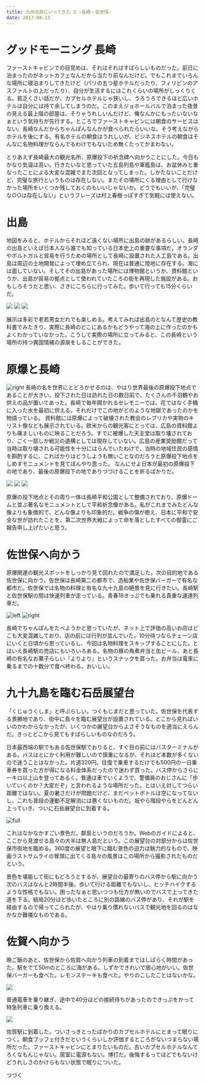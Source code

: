 ```yaml
---
title: 九州北部にいってきた 3 -長崎・佐世保-
date: 2017-08-13
---
```


# グッドモーニング 長崎

ファーストキャビンでの目覚めは、それはそれはすばらしいものだった。前日に泊まったのがネットカフェなんだから当たり前なんだけど。でもこれまでいろんな場所に寝泊まりしてきたけど（パリの五つ星ホテルだったり、フィリピンのアスファルトの上だったり）、自分が生活するにはこれくらいの場所がしっくりくる。貧乏くさい話だが、カプセルホテルじゃ狭いし、うろうろできるほど広いホテルは自分には持て余してしまうのだ。このまえジョホールバルで泊まった夜景の見える最上階の部屋は、そりゃうれしいんだけど、俺なんかにもったいないなぁという気持ちが先行する。ところでファーストキャビンには朝食のサービスはない。長崎なんだからちゃんぽんなんかが食べられたらいいな、そう考えながらホテルを後にする。有名ホテルの朝食はうれしいが、ビジネスホテルの朝食はそんなに名物料理がならんでるわけでもないため無くたってかまわない。

とりあえず長崎最大の観光名所、原爆投下の祈念碑へ向かうことにした。今日もかなり気温は高い。行きたいなと思っていた五島列島や軍艦島は、お盆休みと重なったことによる大変な混雑でまた次回となってしまった。しかたないことだけど、完璧な旅行というものは存在しない。またその場所にくる理由として行けなかった場所をいくつか残しておくのもいいじゃないか。どうでもいいが、「完璧な○○は存在しない」というフレーズは村上春樹っぽすぎて気軽には使えない。


# 出島
地図をみると、ホテルからそれほど遠くない場所に出島の跡があるらしい。長崎の出島といえば日本人なら誰でも知っている日本史上の重要な事項だ。オランダやポルトガルと貿易を行うための場所として長崎に設置された人工島である。出島は周辺の土地開発によって埋め立てられ、現在は普通に陸地に存在する。海には面していない。そしてその出島があった場所には博物館というか、資料館というか、出島が貿易の拠点として使われていたころの街を再現した施設がある。おもしろそうだと思い、さきにこちらに行ってみた。歩いて行っても15分くらいだ。

![](https://farm5.staticflickr.com/4399/35756689253_7205de462f_h.jpg)
![](https://farm5.staticflickr.com/4435/36169405410_d09bb640c8_h.jpg)
![](https://farm5.staticflickr.com/4357/35756690243_92a41d40fa_h.jpg)

展示は多彩で老若男女だれでも楽しめる。考えてみれば出島のとなんて歴史の教科書でみたきり、実際に長崎のどこにあるかもどうやって海の上に作ったのかもよくわかっていなかった。こうして実際の場所に立ってみると、この長崎という場所の持つ異国情緒の源泉をしることができた。


# 原爆と長崎
![right](https://farm5.staticflickr.com/4442/36397689222_d3cf838c3d_b.jpg)
長崎の名を世界にとどろかせるのは、やはり世界最後の原爆投下地点であることが大きい。投下された日は訪れた日の数日前で、たくさんの千羽鶴やお供えの品が置いてあった。長崎で毎年開かれるセレモニーでは、花ではなく手桶に入った水を最初に供える。それだけでこの地がどのような地獄であったのかを物語っている。
資料館には原爆によって破壊された教会のレプリカや実物のキリスト像なども展示されている。欧米からの観光客にとっては、広島の資料館よりも痛ましいものに映ることだろう。すでに被爆した天主堂は取り壊されており、ごく一部しか戦災の遺構としては現存していない。広島の産業奨励館だって当時は取り壊される可能性を十分にはらんでいたわけで、当時の地域住民の感情を斟酌するに、こればかりはどうしようも無いことなのだろうと原爆投下地点をしめすモニュメントを見てぼんやり思った。
なんにせよ日本が最初の原爆投下の地であり、最後の原爆投下の地でありつづけることを祈るばかりだ。

![](https://farm5.staticflickr.com/4393/36427902311_66a630d22c_h.jpg)
![](https://farm5.staticflickr.com/4412/36427906801_faa422f48a_h.jpg)
![](https://farm5.staticflickr.com/4426/36169421160_5b22deb5ce_h.jpg)

原爆の投下地点とその周り一体は長崎平和公園として整備されており、原爆ドームと並ぶ著名なモニュメントとして平和祈念像がある。私がこれまでみたどんな像よりも象徴的で、どんな像よりも印象的だ。戦争の傷が癒え、日本に平和で安全な世が訪れたことを、第二次世界大戦によって命を落としたすべての御霊にご報告申し上げたいと思う。

# 佐世保へ向かう
原爆関連の観光スポットをしっかり見て回れたので満足した。次の目的地である佐世保に向かう。佐世保は長崎第二の都市で、造船業や佐世保バーガーで有名な都市だ。佐世保では名物の料理と有名な九十九島の絶景を見に行きたい。長崎駅と佐世保駅の間は快速列車が走っている。青春18きっぷでも乗れる貴重な速達列車だ。

![left](https://farm5.staticflickr.com/4370/36169432080_feb314cd46_b.jpg)
![right](https://farm5.staticflickr.com/4338/36427914611_109baa1204_b.jpg)

長崎でちゃんぽんをたべようかと思っていたが、ネット上で評価の高いお店はどこも大変混雑しており、店の前には行列が並んでいた。10分待つならチェーン店にいくと日頃から思っているし、今回は名物料理をスキップすることにした。とはいえ長崎駅の売店にもいろいろある。名物の豚の角煮弁当と缶ビール、あと長崎の有名なお菓子らしい『よりより』というスナックを買った。お弁当は電車に乗るまでの十数分で食べ終わる。おいしい。

# 九十九島を臨む石岳展望台
「くじゅうくしま」と呼ぶらしい。つくもじまだと思っていた。佐世保を代表する景勝地であり、街中に島々を臨む展望台が設置されている。どこから見ればいいのかわからなかったが、いくつかの展望台からよさそうなものを適当にえらんだ。きっとどこから見てもすばらしいものなのだろう。

日本最西端の駅でもある佐世保駅でおりると、すぐ目の前にはバスターミナルがある。バスはとにかく利用が難しいので慎重になるが、それほど本数が多くないので迷うことはなかった。片道320円。往復で乗車するだけでも500円の一日乗車券を買った方が得になる料金体系だったので迷わず買った。バス停からさらに一キロ以上山を登ってあるく。普通は車でいくようで、警備員のおじさんに「歩いていくのか？大変だぞ」と言われるような場所だった。とはいえ対してつらい距離ではない。夏の暑さだけが問題だけど、まだペットボトルは空になってないし、これも普段の運動不足解消には悪くないものだ。坂やら階段やらをどんどん上っていき、ついに石岳展望台に到着する。

![full](https://farm5.staticflickr.com/4403/35731166924_44af789ef0_h.jpg)

これはなかなかすごい景色だ。群島というのだろうか。Webのガイドによると、ここから見渡せる島々の大半は無人島だという。この展望台の対部分からは佐世保市街地を臨める。360度の展望と眼下に臨む景色の迫力は魅力的なもので、映画ラストサムライの冒頭に出てくる島々の風景はこの場所から撮影されたものだという。

景色を堪能して街にもどろうとするが、展望台の最寄りのバス停から駅に向かう次のバスはなんと2時間半後。歩いて行ける距離でもないし、ヒッチハイクするような性格でもない。困ったなぁと思いつつも仕方が無いのでバスで上ってきた道を下る。結局20分ほど歩いたところに別の路線のバス停があり、それが駅を経由するので帰ってこられたが、やはり乗り慣れないバスで観光地を回るのはなかなか難儀なものである。


# 佐賀へ向かう
晩ご飯のあと、佐世保から佐賀へ向かう列車の到着まではしばらく時間があった。駅をでて50mのところに海がある。しずかできれいで居心地がいい。佐世保バーガーも食べた。レモンステーキも食べた。やりのこしたことはないかな。

![](https://farm5.staticflickr.com/4434/35756721153_39cf987467_h.jpg)

普通電車を乗り継ぎ、途中で40分ほどの接続待ちがあったのできっぷをかって特急列車に乗り換える。

![](https://farm5.staticflickr.com/4365/36427935161_68b02e837e_h.jpg)

佐賀駅に到着した。ついさっきとったばかりのカプセルホテルにとまって眠りにつく。朝食ブッフェ付きだというくらいしか評価するところがないつまらない場所だった。ファーストキャビンにとまりたいものだ。古いカプセルホテルなんてろくなもんじゃない。居室に電源もない。博打だ。後悔するってほどでもないけどうれしさのかけらもない状態で眠りについた。


つづく

